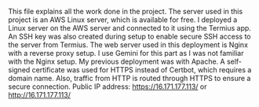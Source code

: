 This file explains all the work done in the project.
The server used in this project is an AWS Linux server, which is available for free. I deployed a Linux server on the AWS server and connected to it using the Termius app. An SSH key was also created during setup to enable secure SSH access to the server from Termius.
The web server used in this deployment is Nginx with a reverse proxy setup. I use Gemini for this part as I was not familiar with the Nginx setup. My previous deployment was with Apache.
A self-signed certificate was used for HTTPS instead of Certbot, which requires a domain name. Also, traffic from HTTP is routed through HTTPS to ensure a secure connection.
Public IP address: https://16.171.177.113/ or http://16.171.177.113/
